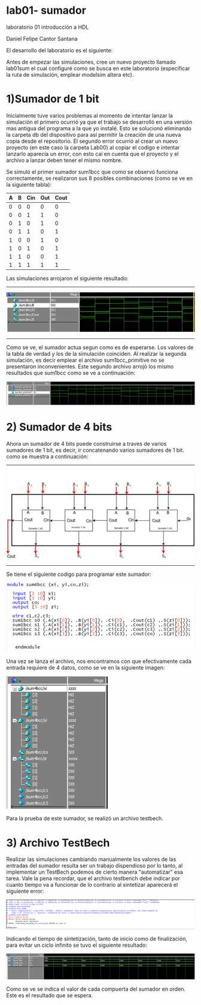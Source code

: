 # lab01- sumador 
laboratorio 01 introducción a HDL


Daniel Felipe Cantor Santana

El desarrollo del laboratorio es el siguiente:

Antes de empezar las simulaciones, cree un nuevo proyecto llamado lab01sum el cual configuré como se busca en este laboratorio
(especificar la ruta de simulación, emplear modelsim altera etc).

# 1)Sumador de 1 bit

Inicialmente tuve varios problemas al momento de intentar lanzar la simulación el primero ocurrió ya que el trabajo se desarrolló
en una versión mas antigua del programa a la que yo instalé. Esto se solucionó eliminando la carpeta db del dispositivo para así permitir la creación
de una nueva copia desde el repositorio.
El segundo error ocurrió al crear un nuevo proyecto (en este caso la carpeta Lab00) al copiar el codigo e intentar lanzarlo
aparecia un error, con esto caí en cuenta que el proyecto y el archivo a lanzar deben tener el mismo nombre.


Se simuló el primer sumador  sum1bcc que como se observó funciona correctamente, se realizaron sus 8 posibles
combinaciones (como se ve en la siguiente tabla):

A  | B  | Cin | Out | Cout 
-- | -- | --  | --  |  --
0| 0 | 0 |0 | 0
0| 0 | 1 | 1| 0
0| 1 | 0 | 1| 0
0| 1 | 1 | 0| 1
1| 0 | 0 | 1| 0
1| 0 | 1 | 0| 1
1| 1 | 0 | 0| 1
1| 1 | 1 | 1| 1


Las simulaciones arrojaron el siguiente resultado:
*****************************************
 ![Imagen 1](https://github.com/unal-edigital1-lab/lab00-dfcantors/blob/master/sumbcc.png)

*****************************************
Como se ve, el sumador actua segun como es de esperarse. Los valores de la tabla de verdad y los de la simulación coinciden.
Al realizar la segunda simulación, es decir emplear el archivo sum1bcc_primitive no se presentaron inconvenientes. Este segundo
archivo arrojó los mismo resultados que sum1bcc como se ve a continuación:

![Imagen 2](https://github.com/unal-edigital1-lab/lab00-dfcantors/blob/master/SumadorPrimitivo.PNG)

# 2) Sumador de 4 bits
Ahora un sumador de 4 bits puede construirse a traves de varios sumadores de 1 bit, es decir, ir concatenando varios sumadores de 1 bit.
como se muestra a continuación:
 
***************************
![Imagen 3](https://github.com/Fabeltranm/SPARTAN6-ATMEGA-MAX5864/blob/master/lab/lab02-sumador4b/doc/sum4b.jpg)
***************************

Se tiene el siguiente codigo para programar este sumador:

![Imagen 4](https://github.com/unal-edigital1-lab/lab00-dfcantors/blob/master/sumador4bits.PNG)

Una vez se lanza el archivo, nos encontramos con que efectivamente cada entrada requiere de 4 datos, 
como se ve en la siguiente imagen:

![Imagen 5](https://github.com/unal-edigital1-lab/lab00-dfcantors/blob/master/sumador4datos.PNG)


Para la prueba de este sumador, se realizó un archivo testbech.

# 3) Archivo TestBech


Realizar las simulaciones cambiando manualmente los valores de las entradas del sumador resulta ser un trabajo dispendioso
por lo tanto, al implementar un TestBech podemos de cierto manera "automatizar" esa tarea. Vale la pena recordar, que el
archivo testbench debe indicar por cuanto tiempo va a funcionar de lo contrario al sintetizar aparecerá el siguiente error:

![Imagen 6](https://github.com/unal-edigital1-lab/lab00-dfcantors/blob/master/error_testbench.png)

Indicando el tiempo de sintetización, tanto de inicio como de finalización, para evitar un ciclo infinito se tuvo el siguiente
resultado:


![Imagen 7](https://github.com/unal-edigital1-lab/lab00-dfcantors/blob/master/sum4bTB.PNG)


Como se ve se indica el valor de cada compuerta del sumador en orden. Este es el resultado que se espera.

